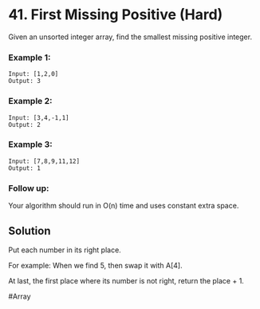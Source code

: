 # 41. First Missing Positive (Hard)

Given an unsorted integer array, find the smallest missing positive integer.

### Example 1:
```
Input: [1,2,0]
Output: 3
```

### Example 2:
```
Input: [3,4,-1,1]
Output: 2
```

### Example 3:
```
Input: [7,8,9,11,12]
Output: 1
```

### Follow up:
Your algorithm should run in O(n) time and uses constant extra space.

## Solution
Put each number in its right place.

For example: When we find 5, then swap it with A[4].

At last, the first place where its number is not right, return the place + 1.

#Array
